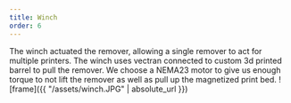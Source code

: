 ```yaml
---
title: Winch
order: 6
---
```


The winch actuated the remover, allowing a single remover to act for multiple printers. The winch uses vectran connected to  custom 3d printed barrel to pull the remover. We choose a NEMA23 motor to give us enough torque to not lift the remover as well as pull up the magnetized  print bed.
![frame]({{ "/assets/winch.JPG" | absolute_url }})
